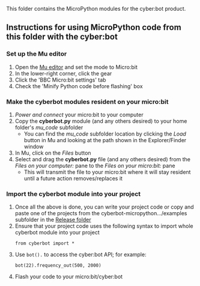 This folder contains the MicroPython modules for the cyber:bot product.

## Instructions for using MicroPython code from this folder with the cyber:bot
### Set up the Mu editor
  1. Open the [Mu editor](https://codewith.mu/en/download) and set the mode to Micro:bit
  1. In the lower-right corner, click the gear
  1. Click the 'BBC Micro:bit settings' tab
  1. Check the 'Minify Python code before flashing' box

### Make the cyberbot modules resident on your micro:bit
  1. _Power and connect_ your micro:bit to your computer
  1. Copy the **cyberbot.py** module (and any others desired) to your home folder's _mu_code_ subfolder 
     * You can find the _mu_code_ subfolder location by clicking the _Load_ button in Mu and looking at the path shown in the Explorer/Finder window
  1. In Mu, click on the _Files_ button
  1. Select and drag the **cyberbot.py** file (and any others desired) from the _Files on your computer:_ pane to the _Files on your micro:bit:_ pane
     * This will transmit the file to your micro:bit where it will stay resident until a future action removes/replaces it
### Import the cyberbot module into your project
  1. Once all the above is done, you can write your project code or copy and paste one of the projects from the cyberbot-micropython.../examples subfolder in the [Release folder](https://github.com/parallaxinc/cyberbot/tree/master/Release)
  1. Ensure that your project code uses the following syntax to import whole cyberbot module into your project
     ```
     from cyberbot import *
     ```
  1. Use ```bot().``` to access the cyber:bot API; for example:
     ```
     bot(22).frequency_out(500, 2000)
     ```
  1. Flash your code to your micro:bit/cyber:bot
